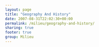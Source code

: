```yaml
---
layout: page
title: "Geography And History"
date: 2007-08-31T22:02:30+00:00
permalink: /milieu/geography-and-history/
sharing: true
footer: true
group: Milieu
---
```


 



